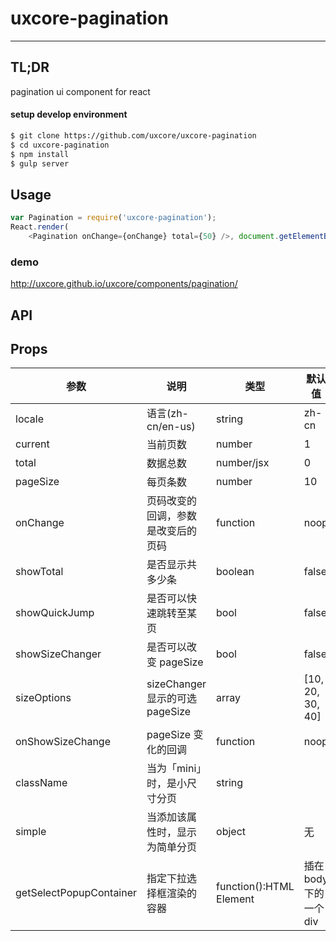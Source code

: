 # uxcore-pagination

---

## TL;DR

pagination ui component for react

#### setup develop environment

```sh
$ git clone https://github.com/uxcore/uxcore-pagination
$ cd uxcore-pagination
$ npm install
$ gulp server
```

## Usage

```js
var Pagination = require('uxcore-pagination');
React.render(
	<Pagination onChange={onChange} total={50} />, document.getElementById('target'));
```

### demo
http://uxcore.github.io/uxcore/components/pagination/

## API

## Props

|参数|说明|类型|默认值|
|---|----|---|------|
|locale|语言(zh-cn/en-us)|string|zh-cn|
|current|当前页数|number|1|
|total|数据总数|number/jsx|0|
|pageSize|每页条数|number|10|
|onChange|页码改变的回调，参数是改变后的页码|function|noop|
|showTotal|是否显示共多少条|boolean|false|
|showQuickJump|是否可以快速跳转至某页|bool|false|
|showSizeChanger|是否可以改变 pageSize|bool|false|
|sizeOptions|sizeChanger 显示的可选 pageSize|array|[10, 20, 30, 40]|
|onShowSizeChange|pageSize 变化的回调|function|noop|
|className|当为「mini」时，是小尺寸分页|string||
|simple|当添加该属性时，显示为简单分页|object|无|
|getSelectPopupContainer|指定下拉选择框渲染的容器|function():HTML Element|插在 body 下的一个 div|
